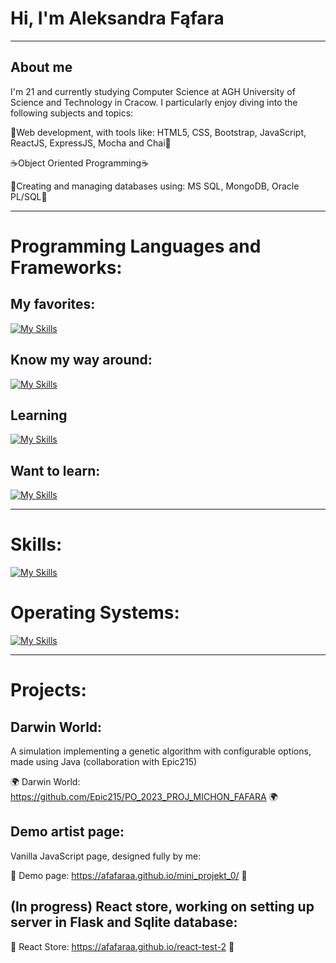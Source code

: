 # Hi, I'm Aleksandra Fąfara
---
## About me

I'm 21 and currently studying Computer Science at AGH University of Science and Technology in Cracow. I particularly enjoy diving into the following subjects and topics:

🌻Web development, with tools like: HTML5, CSS, Bootstrap, JavaScript, ReactJS, ExpressJS, Mocha and Chai🌻

☕Object Oriented Programming☕

📖Creating and managing databases using: MS SQL, MongoDB, Oracle PL/SQL📖

---

# Programming Languages and Frameworks:
## My favorites:

[![My Skills](https://skillicons.dev/icons?i=js,html,css,react,java,bootstrap)](https://skillicons.dev)

## Know my way around:

[![My Skills](https://skillicons.dev/icons?i=python,c)](https://skillicons.dev)

## Learning

[![My Skills](https://skillicons.dev/icons?i=mongodb,nodejs,express)](https://skillicons.dev)

## Want to learn:

[![My Skills](https://skillicons.dev/icons?i=ts,vue,nextjs)](https://skillicons.dev)

---

# Skills:

[![My Skills](https://skillicons.dev/icons?i=git,github,vite)](https://skillicons.dev)

# Operating Systems:

[![My Skills](https://skillicons.dev/icons?i=ubuntu,windows)](https://skillicons.dev)

---

# Projects:

## Darwin World:
A simulation implementing a genetic algorithm with configurable options, made using Java (collaboration with Epic215)

🌍 Darwin World: https://github.com/Epic215/PO_2023_PROJ_MICHON_FAFARA 🌍

## Demo artist page:
Vanilla JavaScript page, designed fully by me:

🎨 Demo page: https://afafaraa.github.io/mini_projekt_0/ 🎨

## (In progress) React store, working on setting up server in Flask and Sqlite database:

🐞 React Store: https://afafaraa.github.io/react-test-2 🐞

